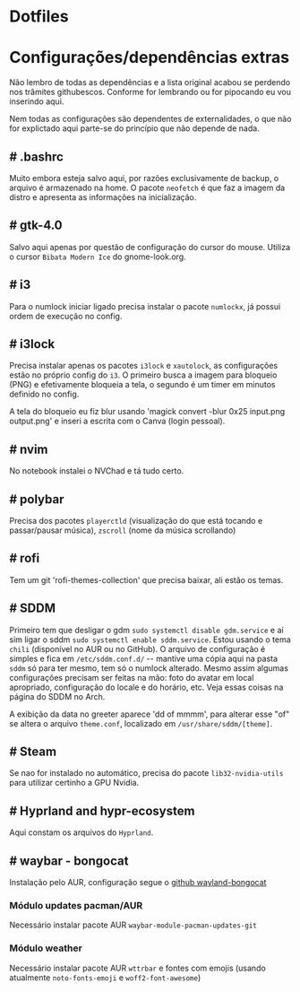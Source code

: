 # Dotfiles

# Configurações/dependências extras
Não lembro de todas as dependências e a lista original acabou se perdendo nos trâmites githubescos. Conforme for lembrando ou for pipocando eu vou inserindo aqui.

Nem todas as configurações são dependentes de externalidades, o que não for explictado aqui parte-se do princípio que não depende de nada.

## # .bashrc
Muito embora esteja salvo aqui, por razões exclusivamente de backup, o arquivo é armazenado na home.
O pacote `neofetch` é que faz a imagem da distro e apresenta as informações na inicialização.

## # gtk-4.0
Salvo aqui apenas por questão de configuração do cursor do mouse. Utiliza o cursor `Bibata Modern Ice` do gnome-look.org.

## # i3
Para o numlock iniciar ligado precisa instalar o pacote `numlockx`, já possui ordem de execução no config.

## # i3lock
Precisa instalar apenas os pacotes `i3lock` e `xautolock`, as configurações estão no próprio config do `i3`. O primeiro busca a imagem para bloqueio (PNG) e efetivamente bloqueia a tela, o segundo é um timer em minutos definido no config.

A tela do bloqueio eu fiz blur usando 'magick convert -blur 0x25 input.png output.png' e inseri a escrita com o Canva (login pessoal).

## # nvim
No notebook instalei o NVChad e tá tudo certo.

## # polybar
Precisa dos pacotes `playerctld` (visualização do que está tocando e passar/pausar música), `zscroll` (nome da música scrollando)

## # rofi
Tem um git 'rofi-themes-collection' que precisa baixar, ali estão os temas.

## # SDDM
Primeiro tem que desligar o gdm `sudo systemctl disable gdm.service` e aí sim ligar o sddm `sudo systemctl enable sddm.service`. Estou usando o tema `chili` (disponível no AUR ou no GitHub). O arquivo de configuração é simples e fica em `/etc/sddm.conf.d/` -- mantive uma cópia aqui na pasta `sddm` só para ter mesmo, tem só o numlock alterado. Mesmo assim algumas configurações precisam ser feitas na mão: foto do avatar em local apropriado, configuração do locale e do horário, etc. Veja essas coisas na página do SDDM no Arch.

A exibição da data no greeter aparece 'dd of mmmm', para alterar esse "of" se altera o arquivo `theme.conf`, localizado em `/usr/share/sddm/[theme]`.

## # Steam
Se nao for instalado no automático, precisa do pacote `lib32-nvidia-utils` para utilizar certinho a GPU Nvidia.

## # Hyprland and hypr-ecosystem
Aqui constam os arquivos do `Hyprland`.

## # waybar - bongocat
Instalação pelo AUR, configuração segue o [github wayland-bongocat](https://github.com/saatvik333/wayland-bongocat)

### Módulo updates pacman/AUR
Necessário instalar pacote AUR `waybar-module-pacman-updates-git`

### Módulo weather
Necessário instalar pacote AUR `wttrbar` e fontes com emojis (usando atualmente `noto-fonts-emoji` e `woff2-font-awesome`)
